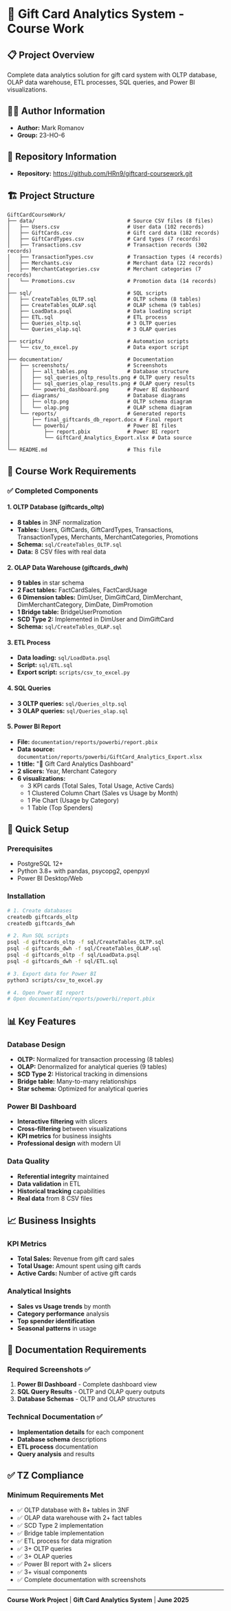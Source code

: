 # 🎁 Gift Card Analytics System - Course Work

## 📋 Project Overview

Complete data analytics solution for gift card system with OLTP database, OLAP data warehouse, ETL processes, SQL queries, and Power BI visualizations.

## 👨‍💻 Author Information
- **Author:** Mark Romanov
- **Group:** 23-HO-6

## 🔗 Repository Information
- **Repository:** https://github.com/HRn9/giftcard-coursework.git

## 🏗️ Project Structure

```
GiftCardCourseWork/
├── data/                              # Source CSV files (8 files)
│   ├── Users.csv                      # User data (102 records)
│   ├── GiftCards.csv                  # Gift card data (182 records)
│   ├── GiftCardTypes.csv              # Card types (7 records)
│   ├── Transactions.csv               # Transaction records (302 records)
│   ├── TransactionTypes.csv           # Transaction types (4 records)
│   ├── Merchants.csv                  # Merchant data (22 records)
│   ├── MerchantCategories.csv         # Merchant categories (7 records)
│   └── Promotions.csv                 # Promotion data (14 records)
│
├── sql/                               # SQL scripts
│   ├── CreateTables_OLTP.sql          # OLTP schema (8 tables)
│   ├── CreateTables_OLAP.sql          # OLAP schema (9 tables)
│   ├── LoadData.psql                  # Data loading script
│   ├── ETL.sql                        # ETL process
│   ├── Queries_oltp.sql               # 3 OLTP queries
│   └── Queries_olap.sql               # 3 OLAP queries
│
├── scripts/                           # Automation scripts
│   └── csv_to_excel.py                # Data export script
│
├── documentation/                     # Documentation
│   ├── screenshots/                   # Screenshots
│   │   ├── all_tables.png             # Database structure
│   │   ├── sql_queries_oltp_results.png # OLTP query results
│   │   ├── sql_queries_olap_results.png # OLAP query results
│   │   └── powerbi_dashboard.png      # Power BI dashboard
│   ├── diagrams/                      # Database diagrams
│   │   ├── oltp.png                   # OLTP schema diagram
│   │   └── olap.png                   # OLAP schema diagram
│   └── reports/                       # Generated reports
│       ├── final_giftcards_db_report.docx # Final report
│       └── powerbi/                   # Power BI files
│           ├── report.pbix            # Power BI report
│           └── GiftCard_Analytics_Export.xlsx # Data source
│
└── README.md                          # This file
```

## 🎯 Course Work Requirements

### ✅ Completed Components

#### 1. OLTP Database (giftcards_oltp)
- **8 tables** in 3NF normalization
- **Tables:** Users, GiftCards, GiftCardTypes, Transactions, TransactionTypes, Merchants, MerchantCategories, Promotions
- **Schema:** `sql/CreateTables_OLTP.sql`
- **Data:** 8 CSV files with real data

#### 2. OLAP Data Warehouse (giftcards_dwh)  
- **9 tables** in star schema
- **2 Fact tables:** FactCardSales, FactCardUsage
- **6 Dimension tables:** DimUser, DimGiftCard, DimMerchant, DimMerchantCategory, DimDate, DimPromotion
- **1 Bridge table:** BridgeUserPromotion
- **SCD Type 2:** Implemented in DimUser and DimGiftCard
- **Schema:** `sql/CreateTables_OLAP.sql`

#### 3. ETL Process
- **Data loading:** `sql/LoadData.psql`
- **Script:** `sql/ETL.sql`
- **Export script:** `scripts/csv_to_excel.py`

#### 4. SQL Queries
- **3 OLTP queries:** `sql/Queries_oltp.sql`
- **3 OLAP queries:** `sql/Queries_olap.sql`

#### 5. Power BI Report
- **File:** `documentation/reports/powerbi/report.pbix`
- **Data source:** `documentation/reports/powerbi/GiftCard_Analytics_Export.xlsx`
- **1 title:** "🎁 Gift Card Analytics Dashboard"
- **2 slicers:** Year, Merchant Category
- **6 visualizations:**
  - 3 KPI cards (Total Sales, Total Usage, Active Cards)
  - 1 Clustered Column Chart (Sales vs Usage by Month)
  - 1 Pie Chart (Usage by Category)
  - 1 Table (Top Spenders)

## 🚀 Quick Setup

### Prerequisites
- PostgreSQL 12+
- Python 3.8+ with pandas, psycopg2, openpyxl
- Power BI Desktop/Web

### Installation
```bash
# 1. Create databases
createdb giftcards_oltp
createdb giftcards_dwh

# 2. Run SQL scripts
psql -d giftcards_oltp -f sql/CreateTables_OLTP.sql
psql -d giftcards_dwh -f sql/CreateTables_OLAP.sql
psql -d giftcards_oltp -f sql/LoadData.psql
psql -d giftcards_dwh -f sql/ETL.sql

# 3. Export data for Power BI
python3 scripts/csv_to_excel.py

# 4. Open Power BI report
# Open documentation/reports/powerbi/report.pbix
```

## 📊 Key Features

### Database Design
- **OLTP:** Normalized for transaction processing (8 tables)
- **OLAP:** Denormalized for analytical queries (9 tables)
- **SCD Type 2:** Historical tracking in dimensions
- **Bridge table:** Many-to-many relationships
- **Star schema:** Optimized for analytical queries

### Power BI Dashboard
- **Interactive filtering** with slicers
- **Cross-filtering** between visualizations
- **KPI metrics** for business insights
- **Professional design** with modern UI

### Data Quality
- **Referential integrity** maintained
- **Data validation** in ETL
- **Historical tracking** capabilities
- **Real data** from 8 CSV files

## 📈 Business Insights

### KPI Metrics
- **Total Sales:** Revenue from gift card sales
- **Total Usage:** Amount spent using gift cards  
- **Active Cards:** Number of active gift cards

### Analytical Insights
- **Sales vs Usage trends** by month
- **Category performance** analysis
- **Top spender identification**
- **Seasonal patterns** in usage

## 📝 Documentation Requirements

### Required Screenshots ✅
1. **Power BI Dashboard** - Complete dashboard view
2. **SQL Query Results** - OLTP and OLAP query outputs
3. **Database Schemas** - OLTP and OLAP structures

### Technical Documentation ✅
- **Implementation details** for each component
- **Database schema** descriptions
- **ETL process** documentation
- **Query analysis** and results

## ✅ TZ Compliance

### Minimum Requirements Met
- ✅ OLTP database with 8+ tables in 3NF
- ✅ OLAP data warehouse with 2+ fact tables
- ✅ SCD Type 2 implementation
- ✅ Bridge table implementation
- ✅ ETL process for data migration
- ✅ 3+ OLTP queries
- ✅ 3+ OLAP queries
- ✅ Power BI report with 2+ slicers
- ✅ 3+ visual components
- ✅ Complete documentation with screenshots

---

**Course Work Project** | **Gift Card Analytics System** | **June 2025**